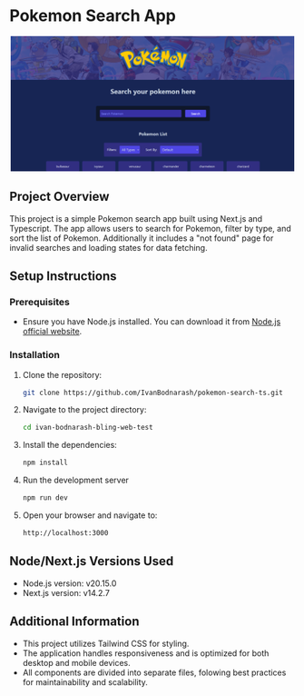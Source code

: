 # Pokemon Search App

<p align="center">
  <img src="./public/images/pokemon-search-ts-screenshot.png" alt="Project Screenshot" width="500"/>
</p>

## Project Overview
This project is a simple Pokemon search app built using Next.js and Typescript.
The app allows users to search for Pokemon, filter by type, and sort the list of Pokemon. Additionally it includes a "not found" page for invalid searches and loading states for data fetching.

## Setup Instructions

### Prerequisites
- Ensure you have Node.js installed. You can download it from [Node.js official website](https://nodejs.org/).

### Installation

1. Clone the repository:
    ```bash
    git clone https://github.com/IvanBodnarash/pokemon-search-ts.git

2. Navigate to the project directory:
    ```bash
    cd ivan-bodnarash-bling-web-test

3. Install the dependencies:
    ```bash
    npm install

4. Run the development server
    ```bash
    npm run dev

5. Open your browser and navigate to:
    ```bash
    http://localhost:3000

## Node/Next.js Versions Used

- Node.js version: v20.15.0
- Next.js version: v14.2.7

## Additional Information

- This project utilizes Tailwind CSS for styling.
- The application handles responsiveness and is optimized for both desktop and mobile devices.
- All components are divided into separate files, folowing best practices for maintainability and scalability.